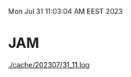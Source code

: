 Mon Jul 31 11:03:04 AM EEST 2023
# JAM
<a href='./cache/202307/31_11.log'>./cache/202307/31_11.log</a>
